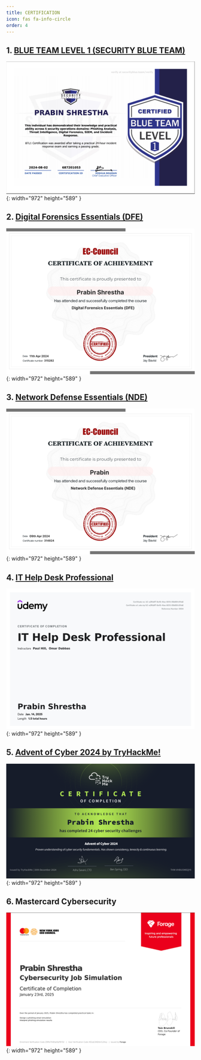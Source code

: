 ```yaml
---
title: CERTIFICATION
icon: fas fa-info-circle
order: 4
---
```


## 1. [BLUE TEAM LEVEL 1 (SECURITY BLUE TEAM)](https://www.credly.com/badges/5a5c60fa-431c-435c-90ad-f17a53f4c029) 


![Desktop View](../assets/img/favicon/certificatioin/BTL1.png){: width="972" height="589" }


## 2. [Digital Forensics Essentials (DFE)](https://codered.eccouncil.org/certificate/b8e58184-161e-4dba-bc49-d17d93d7583b?logged=true) 


![Desktop View](../assets/img/favicon/certificatioin/DFE.png){: width="972" height="589" }

## 3. [Network Defense Essentials (NDE)](https://codered.eccouncil.org/certificate/195797c0-765e-4509-8826-20b2c407fd06?logged=true) 


![Desktop View](../assets/img/favicon/certificatioin/NDE.png){: width="972" height="589" }

## 4. [IT Help Desk Professional](https://gale.udemy.com/certificate/UC-e2ffddf7-8e16-41ee-9013-05b681c191a8/) 


![Desktop View](../assets/img/favicon/certificatioin/it_help_desk.jpg){: width="972" height="589" }

## 5. [Advent of Cyber 2024 by TryHackMe!](https://tryhackme.com/r/certificate/THM-VHBUOMEQY9) 


![Desktop View](../assets/img/favicon/certificatioin/advent_of_cyber.png){: width="972" height="589" }

## 6. Mastercard Cybersecurity

![Desktop View](../assets/img/favicon/certificatioin/forage1.png){: width="972" height="589" }
